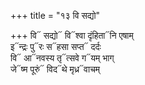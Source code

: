 +++
title = "१३ वि सद्यो"

+++
वि᳓ सद्यो᳓ वि᳓श्वा दृंहिता᳓नि एषाम्  
इ᳓न्द्रः पु᳓रः स᳓हसा सप्त᳓ दर्दः  
वि᳓ आ᳓नवस्य तृ᳓त्सवे ग᳓यम् भाग्  
जे᳓ष्म पूरुं᳓ विद᳓थे मृध्र᳓वाचम्